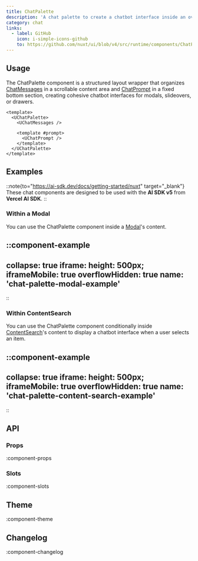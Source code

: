 ```yaml
---
title: ChatPalette
description: 'A chat palette to create a chatbot interface inside an overlay.'
category: chat
links:
  - label: GitHub
    icon: i-simple-icons-github
    to: https://github.com/nuxt/ui/blob/v4/src/runtime/components/ChatPalette.vue
---
```


## Usage

The ChatPalette component is a structured layout wrapper that organizes [ChatMessages](/docs/components/chat-messages) in a scrollable content area and [ChatPrompt](/docs/components/chat-prompt) in a fixed bottom section, creating cohesive chatbot interfaces for modals, slideovers, or drawers.

```vue{2,8}
<template>
  <UChatPalette>
    <UChatMessages />

    <template #prompt>
      <UChatPrompt />
    </template>
  </UChatPalette>
</template>
```

## Examples

::note{to="https://ai-sdk.dev/docs/getting-started/nuxt" target="_blank"}
These chat components are designed to be used with the **AI SDK v5** from **Vercel AI SDK**.
::

### Within a Modal

You can use the ChatPalette component inside a [Modal](/docs/components/modal)'s content.

::component-example
---
collapse: true
iframe:
  height: 500px;
iframeMobile: true
overflowHidden: true
name: 'chat-palette-modal-example'
---
::

### Within ContentSearch

You can use the ChatPalette component conditionally inside [ContentSearch](/docs/components/content-search)'s content to display a chatbot interface when a user selects an item.

::component-example
---
collapse: true
iframe:
  height: 500px;
iframeMobile: true
overflowHidden: true
name: 'chat-palette-content-search-example'
---
::

## API

### Props

:component-props

### Slots

:component-slots

## Theme

:component-theme

## Changelog

:component-changelog
